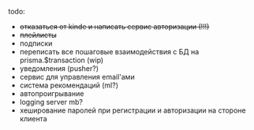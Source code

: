 todo:

- ~~отказаться от kinde и написать сервис авторизации (!!!)~~
- ~~плейлисты~~
- подписки
- переписать все пошаговые взаимодействия с БД на prisma.$transaction (wip)
- уведомления (pusher?)
- сервис для управления email'ами
- система рекомендаций (ml?)
- автопроигрывание
- logging server mb?
- хеширование паролей при регистрации и авторизации на стороне клиента
